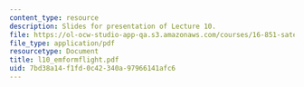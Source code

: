 ```yaml
---
content_type: resource
description: Slides for presentation of Lecture 10.
file: https://ol-ocw-studio-app-qa.s3.amazonaws.com/courses/16-851-satellite-engineering-fall-2003/7bd38a14f1fd0c42340a97966141afc6_l10_emformflight.pdf
file_type: application/pdf
resourcetype: Document
title: l10_emformflight.pdf
uid: 7bd38a14-f1fd-0c42-340a-97966141afc6
---
```

